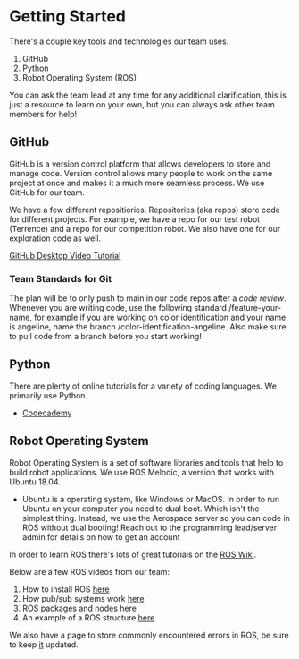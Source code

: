 # Getting Started

There's a couple key tools and technologies our team uses.
1. GitHub
2. Python
3. Robot Operating System (ROS)

You can ask the team lead at any time for any additional clarification, this is just a resource to learn on your own, but you can always ask other team members for help!

## GitHub
GitHub is a version control platform that allows developers to store and manage code. Version control allows many people to work on the same project at once and makes it a much more seamless process. We use GitHub for our team. 

We have a few different repositiories. Repositories (aka repos) store code for different projects. For example, we have a repo for our test robot (Terrence) and a repo for our competition robot. We also have one for our exploration code as well.

[GitHub Desktop Video Tutorial](https://www.youtube.com/watch?v=WvOKwBWS7bM)

### Team Standards for Git
The plan will be to only push to main in our code repos after a *code review*. Whenever you are writing code, use the following standard /feature-your-name, for example if you are working on color identification and your name is angeline, name the branch /color-identification-angeline. Also make sure to pull code from a branch before you start working! 

## Python
There are plenty of online tutorials for a variety of coding languages. We primarily use Python. 
* [Codecademy](https://www.codecademy.com/courses/learn-python-3/)

## Robot Operating System
Robot Operating System is a set of software libraries and tools that help to build robot applications. We use ROS Melodic, a version that works with Ubuntu 18.04. 
* Ubuntu is a operating system, like Windows or MacOS. In order to run Ubuntu on your computer you need to dual boot. Which isn't the simplest thing. Instead, we use the Aerospace server so you can code in ROS without dual booting! Reach out to the programming lead/server admin for details on how to get an account

In order to learn ROS there's lots of great tutorials on the [ROS Wiki](https://wiki.ros.org/ROS/Tutorials).

Below are a few ROS videos from our team:
1. How to install ROS [here](https://www.youtube.com/watch?v=mUZZWglS6nE)
2. How pub/sub systems work [here](https://www.youtube.com/watch?v=w_M7PgCj_cI)
3. ROS packages and nodes [here](https://www.youtube.com/watch?v=Zum6wJvT0go)
4. An example of a ROS structure [here](https://www.youtube.com/watch?v=77DWY-JECWM)

We also have a page to store commonly encountered errors in ROS, be sure to keep [it](../_posts/2023-10-25-debugging-ros.md) updated.